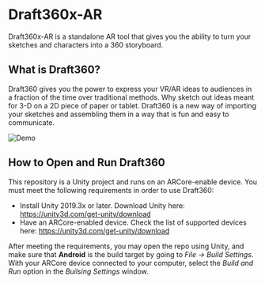 # Draft360x-AR
Draft360x-AR is a standalone AR tool that gives you the ability to turn your sketches and characters into a 360 storyboard.

## What is Draft360?
Draft360 gives you the power to express your VR/AR ideas to audiences in a fraction of the time over traditional methods. Why sketch out ideas meant for 3-D on a 2D piece of paper or tablet. Draft360 is a new way of importing your sketches and assembling them in a way that is fun and easy to communicate.

![Demo](https://github.com/tejasVR/Draft360x-AR/blob/master/Draft360AR%20Gif_Resized.gif)

## How to Open and Run Draft360
This repository is a Unity project and runs on an ARCore-enable device. You must meet the following requirements in order to use Draft360:
* Install Unity 2019.3x or later. Download Unity here: https://unity3d.com/get-unity/download
* Have an ARCore-enabled device. Check the list of supported devices here: https://unity3d.com/get-unity/download

After meeting the requirements, you may open the repo using Unity, and make sure that **Android** is the build target by going to _File -> Build Settings_. With your ARCore device connected to your computer, select the _Build and Run_ option in the _Builsing Settings_ window.
